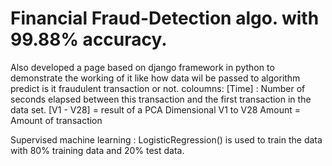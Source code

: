 # Financial Fraud-Detection algo. with 99.88% accuracy. 
Also developed a page based on django framework in python to demonstrate the working of it like how data wil be passed to algorithm predict is it fraudulent transaction or not.
coloumns:
[Time] : Number of seconds elapsed between this transaction and the first transaction in the data set.
[V1 - V28] = result of a PCA Dimensional V1 to V28
Amount = Amount of transaction

Supervised machine learning : LogisticRegression() is used to train the data with 80% training data and 20% test data.

